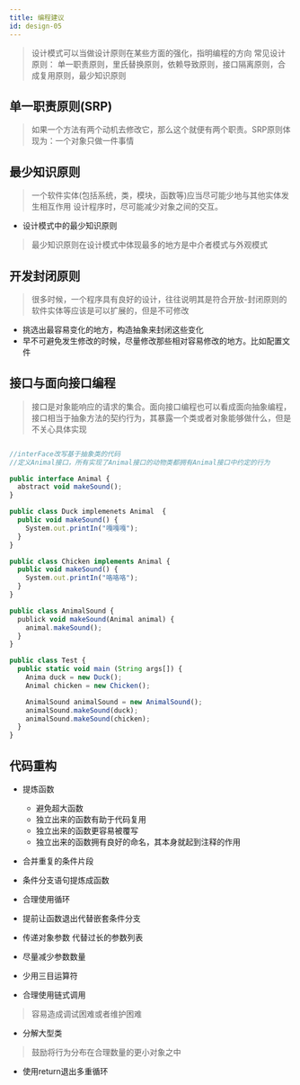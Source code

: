 ```yaml
---
title: 编程建议
id: design-05
---
```


> 设计模式可以当做设计原则在某些方面的强化，指明编程的方向
> 常见设计原则： 单一职责原则，里氏替换原则，依赖导致原则，接口隔离原则，合成复用原则，最少知识原则

## 单一职责原则(SRP)
> 如果一个方法有两个动机去修改它，那么这个就便有两个职责。SRP原则体现为：一个对象只做一件事情

## 最少知识原则
> 一个软件实体(包括系统，类，模块，函数等)应当尽可能少地与其他实体发生相互作用
> 设计程序时，尽可能减少对象之间的交互。

  + 设计模式中的最少知识原则
  > 最少知识原则在设计模式中体现最多的地方是中介者模式与外观模式

## 开发封闭原则
> 很多时候，一个程序具有良好的设计，往往说明其是符合开放-封闭原则的
> 软件实体等应该是可以扩展的，但是不可修改
  + 挑选出最容易变化的地方，构造抽象来封闭这些变化
  + 早不可避免发生修改的时候，尽量修改那些相对容易修改的地方。比如配置文件


## 接口与面向接口编程
> 接口是对象能响应的请求的集合。面向接口编程也可以看成面向抽象编程，接口相当于抽象方法的契约行为，其暴露一个类或者对象能够做什么，但是不关心具体实现

```javascript

//interFace改写基于抽象类的代码
//定义Animal接口，所有实现了Animal接口的动物类都拥有Animal接口中约定的行为

public interface Animal {
  abstract void makeSound();
}

public class Duck implemenets Animal  {
  public void makeSound() {
    System.out.printIn("嘎嘎嘎");
  }
}

public class Chicken implements Animal {
  public void makeSound() {
    System.out.printIn("咯咯咯");
  }
}

public class AnimalSound {
  publick void makeSound(Animal animal) {
    animal.makeSound();
  }
}

public class Test {
  public static void main (String args[]) {
    Anima duck = new Duck();
    Animal chicken = new Chicken();

    AnimalSound animalSound = new AnimalSound();
    animalSound.makeSound(duck);
    animalSound.makeSound(chicken);
  }
}

```

## 代码重构

+ 提炼函数
  - 避免超大函数
  - 独立出来的函数有助于代码复用
  - 独立出来的函数更容易被覆写
  - 独立出来的函数拥有良好的命名，其本身就起到注释的作用

+ 合并重复的条件片段

+ 条件分支语句提炼成函数
+ 合理使用循环
+ 提前让函数退出代替嵌套条件分支
+ 传递对象参数 代替过长的参数列表
+ 尽量减少参数数量
+ 少用三目运算符
+ 合理使用链式调用
> 容易造成调试困难或者维护困难
+ 分解大型类
> 鼓励将行为分布在合理数量的更小对象之中
+ 使用return退出多重循环